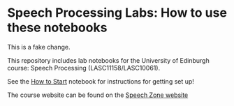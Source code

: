 # Speech Processing Labs: How to use these notebooks

This is a fake change.

This repository includes lab notebooks for the University of Edinburgh course: Speech Processing (LASC11158/LASC10061). 

See the [How to Start](sp-m0-how-to-start.ipynb) notebook for instructions for getting set up! 

The course website can be found on the [Speech Zone website](http://speech.zone/courses/speech-processing/)

 
